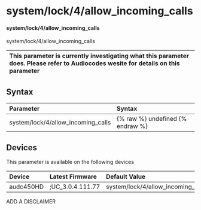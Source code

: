 ﻿---
description: system/lock/4/allow_incoming_calls
search: false
---

# system/lock/4/allow_incoming_calls

#### system/lock/4/allow_incoming_calls

system/lock/4/allow_incoming_calls


| This parameter is currently investigating what this parameter does. Please refer to Audiocodes wesite for details on this parameter | 
| :--- |

## Syntax
| Parameter | Syntax |
| :--- | :--- |
|system/lock/4/allow_incoming_calls | {% raw %} undefined {% endraw %}|

## Devices
This parameter is available on the following devices

| Device | Latest Firmware | Default Value |
|:---|:---|:---|
| audc450HD | ;UC_3.0.4.111.77 | system/lock/4/allow_incoming_calls=0 

ADD A DISCLAIMER
